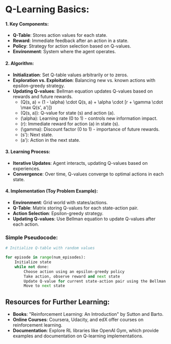 # Q-Learning Basics:

#### 1. Key Components:
   - **Q-Table**: Stores action values for each state.
   - **Reward**: Immediate feedback after an action in a state.
   - **Policy**: Strategy for action selection based on Q-values.
   - **Environment**: System where the agent operates.

#### 2. Algorithm:
   - **Initialization**: Set Q-table values arbitrarily or to zeros.
   - **Exploration vs. Exploitation**: Balancing new vs. known actions with epsilon-greedy strategy.
   - **Updating Q-values**: Bellman equation updates Q-values based on rewards and future rewards.
     - \(Q(s, a) = (1 - \alpha) \cdot Q(s, a) + \alpha \cdot [r + \gamma \cdot \max Q(s', a')]\)
     - \(Q(s, a)\): Q-value for state \(s\) and action \(a\).
     - \(\alpha\): Learning rate (0 to 1) - controls new information impact.
     - \(r\): Immediate reward for action \(a\) in state \(s\).
     - \(\gamma\): Discount factor (0 to 1) - importance of future rewards.
     - \(s'\): Next state.
     - \(a'\): Action in the next state.

#### 3. Learning Process:
   - **Iterative Updates**: Agent interacts, updating Q-values based on experiences.
   - **Convergence**: Over time, Q-values converge to optimal actions in each state.

#### 4. Implementation (Toy Problem Example):
   - **Environment**: Grid world with states/actions.
   - **Q-Table**: Matrix storing Q-values for each state-action pair.
   - **Action Selection**: Epsilon-greedy strategy.
   - **Updating Q-values**: Use Bellman equation to update Q-values after each action.

### Simple Pseudocode:

```python
# Initialize Q-table with random values

for episode in range(num_episodes):
    Initialize state
    while not done:
        Choose action using an epsilon-greedy policy
        Take action, observe reward and next state
        Update Q-value for current state-action pair using the Bellman equation
        Move to next state
```
## Resources for Further Learning:
- **Books**: "Reinforcement Learning: An Introduction" by Sutton and Barto.
- **Online Courses**: Coursera, Udacity, and edX offer courses on reinforcement learning.
- **Documentation**: Explore RL libraries like OpenAI Gym, which provide examples and documentation on Q-learning implementations.